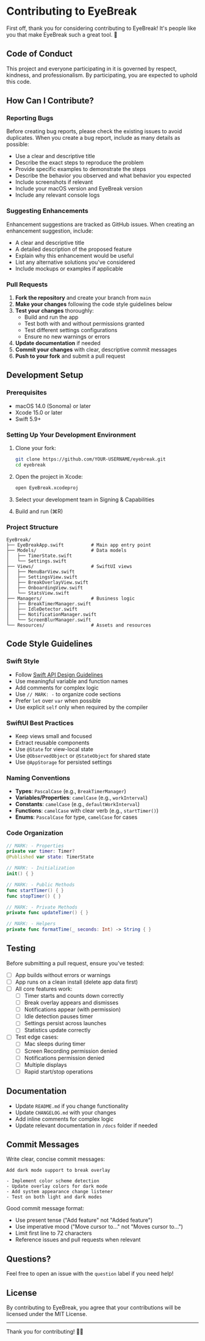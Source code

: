 # Contributing to EyeBreak

First off, thank you for considering contributing to EyeBreak! It's people like you that make EyeBreak such a great tool. 🎉

## Code of Conduct

This project and everyone participating in it is governed by respect, kindness, and professionalism. By participating, you are expected to uphold this code.

## How Can I Contribute?

### Reporting Bugs

Before creating bug reports, please check the existing issues to avoid duplicates. When you create a bug report, include as many details as possible:

- Use a clear and descriptive title
- Describe the exact steps to reproduce the problem
- Provide specific examples to demonstrate the steps
- Describe the behavior you observed and what behavior you expected
- Include screenshots if relevant
- Include your macOS version and EyeBreak version
- Include any relevant console logs

### Suggesting Enhancements

Enhancement suggestions are tracked as GitHub issues. When creating an enhancement suggestion, include:

- A clear and descriptive title
- A detailed description of the proposed feature
- Explain why this enhancement would be useful
- List any alternative solutions you've considered
- Include mockups or examples if applicable

### Pull Requests

1. **Fork the repository** and create your branch from `main`
2. **Make your changes** following the code style guidelines below
3. **Test your changes** thoroughly:
   - Build and run the app
   - Test both with and without permissions granted
   - Test different settings configurations
   - Ensure no new warnings or errors
4. **Update documentation** if needed
5. **Commit your changes** with clear, descriptive commit messages
6. **Push to your fork** and submit a pull request

## Development Setup

### Prerequisites

- macOS 14.0 (Sonoma) or later
- Xcode 15.0 or later
- Swift 5.9+

### Setting Up Your Development Environment

1. Clone your fork:
   ```bash
   git clone https://github.com/YOUR-USERNAME/eyebreak.git
   cd eyebreak
   ```

2. Open the project in Xcode:
   ```bash
   open EyeBreak.xcodeproj
   ```

3. Select your development team in Signing & Capabilities

4. Build and run (⌘R)

### Project Structure

```
EyeBreak/
├── EyeBreakApp.swift          # Main app entry point
├── Models/                    # Data models
│   ├── TimerState.swift
│   └── Settings.swift
├── Views/                     # SwiftUI views
│   ├── MenuBarView.swift
│   ├── SettingsView.swift
│   ├── BreakOverlayView.swift
│   ├── OnboardingView.swift
│   └── StatsView.swift
├── Managers/                  # Business logic
│   ├── BreakTimerManager.swift
│   ├── IdleDetector.swift
│   ├── NotificationManager.swift
│   └── ScreenBlurManager.swift
└── Resources/                 # Assets and resources
```

## Code Style Guidelines

### Swift Style

- Follow [Swift API Design Guidelines](https://swift.org/documentation/api-design-guidelines/)
- Use meaningful variable and function names
- Add comments for complex logic
- Use `// MARK: -` to organize code sections
- Prefer `let` over `var` when possible
- Use explicit `self` only when required by the compiler

### SwiftUI Best Practices

- Keep views small and focused
- Extract reusable components
- Use `@State` for view-local state
- Use `@ObservedObject` or `@StateObject` for shared state
- Use `@AppStorage` for persisted settings

### Naming Conventions

- **Types**: `PascalCase` (e.g., `BreakTimerManager`)
- **Variables/Properties**: `camelCase` (e.g., `workInterval`)
- **Constants**: `camelCase` (e.g., `defaultWorkInterval`)
- **Functions**: `camelCase` with clear verb (e.g., `startTimer()`)
- **Enums**: `PascalCase` for type, `camelCase` for cases

### Code Organization

```swift
// MARK: - Properties
private var timer: Timer?
@Published var state: TimerState

// MARK: - Initialization
init() { }

// MARK: - Public Methods
func startTimer() { }
func stopTimer() { }

// MARK: - Private Methods
private func updateTimer() { }

// MARK: - Helpers
private func formatTime(_ seconds: Int) -> String { }
```

## Testing

Before submitting a pull request, ensure you've tested:

- [ ] App builds without errors or warnings
- [ ] App runs on a clean install (delete app data first)
- [ ] All core features work:
  - [ ] Timer starts and counts down correctly
  - [ ] Break overlay appears and dismisses
  - [ ] Notifications appear (with permission)
  - [ ] Idle detection pauses timer
  - [ ] Settings persist across launches
  - [ ] Statistics update correctly
- [ ] Test edge cases:
  - [ ] Mac sleeps during timer
  - [ ] Screen Recording permission denied
  - [ ] Notifications permission denied
  - [ ] Multiple displays
  - [ ] Rapid start/stop operations

## Documentation

- Update `README.md` if you change functionality
- Update `CHANGELOG.md` with your changes
- Add inline comments for complex logic
- Update relevant documentation in `/docs` folder if needed

## Commit Messages

Write clear, concise commit messages:

```
Add dark mode support to break overlay

- Implement color scheme detection
- Update overlay colors for dark mode
- Add system appearance change listener
- Test on both light and dark modes
```

Good commit message format:
- Use present tense ("Add feature" not "Added feature")
- Use imperative mood ("Move cursor to..." not "Moves cursor to...")
- Limit first line to 72 characters
- Reference issues and pull requests when relevant

## Questions?

Feel free to open an issue with the `question` label if you need help!

## License

By contributing to EyeBreak, you agree that your contributions will be licensed under the MIT License.

---

Thank you for contributing! 🙏✨
